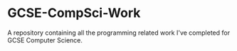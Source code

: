 # GCSE-CompSci-Work
A repository containing all the programming related work I've completed for GCSE Computer Science.
